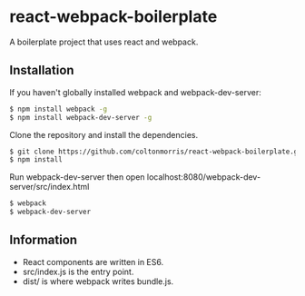 # react-webpack-boilerplate
A boilerplate project that uses react and webpack.

## Installation

If you haven't globally installed webpack and webpack-dev-server:
```bash
$ npm install webpack -g
$ npm install webpack-dev-server -g
```
Clone the repository and install the dependencies.
```bash
$ git clone https://github.com/coltonmorris/react-webpack-boilerplate.git
$ npm install
```
Run webpack-dev-server then open localhost:8080/webpack-dev-server/src/index.html
```bash
$ webpack
$ webpack-dev-server
```

## Information

* React components are written in ES6.
* src/index.js is the entry point.
* dist/ is where webpack writes bundle.js.
